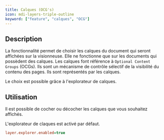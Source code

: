 ```yaml
---
title: Calques (OCG's)
icon: mdi-layers-triple-outline
keyword: ["feature", "calques", "OCG"]
---
```


## Description

La fonctionnalité permet de choisir les calques du document qui seront affichées sur la visionneuse.
Elle ne fonctionne que sur les documents qui possèdent des calques.
Les calques font référence à `Optional Content Groups` (OCGs). Ils sont un mécanisme de contrôle sélectif de la visibilité du contenu des pages. 
Ils sont représentés par les calques. 

Le choix est possible grâce à l'explorateur de calques.

## Utilisation

Il est possible de cocher ou décocher les calques que vous souhaitez affichés.

L'explorateur de claques est activé par défaut. 


```cfg
layer.explorer.enabled=true
```



